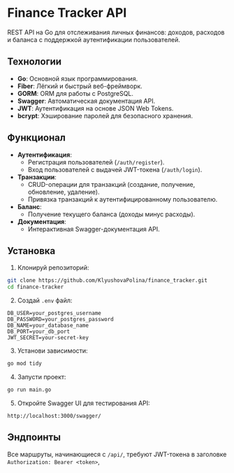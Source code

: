# Finance Tracker API

REST API на Go для отслеживания личных финансов: доходов, расходов и баланса с поддержкой аутентификации пользователей.

## Технологии

- **Go**: Основной язык программирования.
- **Fiber**: Лёгкий и быстрый веб-фреймворк.
- **GORM**: ORM для работы с PostgreSQL.
- **Swagger**: Автоматическая документация API.
- **JWT**: Аутентификация на основе JSON Web Tokens.
- **bcrypt**: Хэширование паролей для безопасного хранения.


## Функционал

- **Аутентификация**:
  - Регистрация пользователей (`/auth/register`).
  - Вход пользователей с выдачей JWT-токена (`/auth/login`).
- **Транзакции**:
  - CRUD-операции для транзакций (создание, получение, обновление, удаление).
  - Привязка транзакций к аутентифицированному пользователю.
- **Баланс**:
  - Получение текущего баланса (доходы минус расходы).
- **Документация**:
  - Интерактивная Swagger-документация API.


##  Установка

1. Клонируй репозиторий:

```bash
git clone https://github.com/KlyushovaPolina/finance_tracker.git
cd finance-tracker
```

2. Создай `.env` файл:

```
DB_USER=your_postgres_username
DB_PASSWORD=your_postgres_password
DB_NAME=your_database_name
DB_PORT=your_db_port
JWT_SECRET=your-secret-key
```

3. Установи зависимости:

```bash
go mod tidy
```

4. Запусти проект:

```bash
go run main.go
```


5. Откройте Swagger UI для тестирования API:

```
http://localhost:3000/swagger/
```

## Эндпоинты

Все маршруты, начинающиеся с `/api/`, требуют JWT-токена в заголовке `Authorization: Bearer <token>`,



